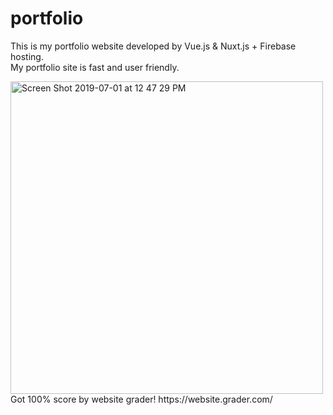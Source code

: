 # portfolio
This is my portfolio website developed by Vue.js & Nuxt.js + Firebase hosting.<br>
My portfolio site is fast and user friendly.<br>

<img width="500" alt="Screen Shot 2019-07-01 at 12 47 29 PM" src="https://user-images.githubusercontent.com/32582917/60462626-ac866c80-9bfe-11e9-972a-8e210285fe4d.png">
<br>
Got 100% score by website grader! https://website.grader.com/

